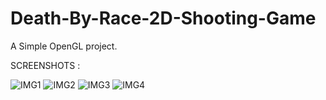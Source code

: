 # Death-By-Race-2D-Shooting-Game

A Simple OpenGL  project.

SCREENSHOTS :


![IMG1](https://user-images.githubusercontent.com/79126310/108959115-fb1d3000-7699-11eb-8ca7-01ee6332f827.PNG)
![IMG2](https://user-images.githubusercontent.com/79126310/108959175-0f612d00-769a-11eb-99ce-121c09cf2c22.PNG)
![IMG3](https://user-images.githubusercontent.com/79126310/108959228-2142d000-769a-11eb-980c-3066a60c943d.PNG)
![IMG4](https://user-images.githubusercontent.com/79126310/108959285-3455a000-769a-11eb-9dc2-2bad0107d00f.PNG)
